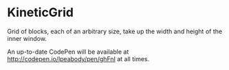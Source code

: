 KineticGrid
===========

Grid of blocks, each of an arbitrary size, take up the width and height of the inner window.

An up-to-date CodePen will be available at http://codepen.io/lpeabody/pen/ghFnI at all times.